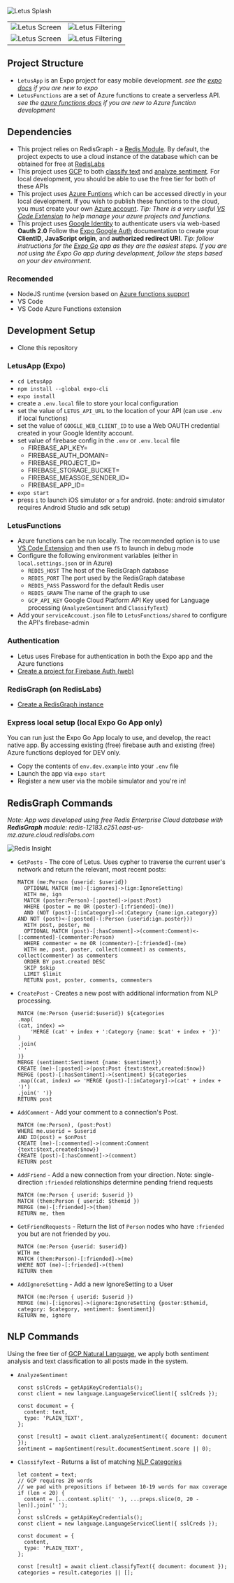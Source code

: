 ![Letus Splash](https://github.com/withjam/letus/raw/main/screens/letus_cropped.jpg)

|||
|---|---|
| ![Letus Screen](https://github.com/withjam/letus/raw/main/screens/posts.png) | ![Letus Filtering](https://github.com/withjam/letus/raw/main/screens/ignoreSettings2.png) |
![Letus Screen](https://github.com/withjam/letus/raw/main/screens/posts2.png) | ![Letus Filtering](https://github.com/withjam/letus/raw/main/screens/ignoreSettings4.png) |
## Project Structure 

* `LetusApp` is an Expo project for easy mobile development.  _see the [expo docs](https://docs.expo.io/) if you are new to expo_
* `LetusFunctions` are a set of Azure functions to create a serverless API. _see the [azure functions docs](https://docs.microsoft.com/en-us/azure/azure-functions/functions-develop-local) if you are new to Azure function development_ 

## Dependencies

* This project relies on RedisGraph - a [Redis Module](https://redis.io/modules). By default, the project expects to use a cloud instance of the database which can be obtained for free at [RedisLabs](https://redislabs.com/)
* This project uses [GCP](https://cloud.google.com/) to both [classify text](https://cloud.google.com/natural-language/docs/classify-text-tutorial) and [analyze sentiment](https://cloud.google.com/natural-language/docs/analyzing-sentiment).  For local development, you should be able to use the free tier for both of these APIs
* This project uses [Azure Funtions](https://docs.microsoft.com/en-us/azure/azure-functions/functions-develop-local) which can be accessed directly in your local development.  If you wish to publish these functions to the cloud, you must create your own [Azure account](https://azure.microsoft.com/en-us/free/). _Tip: There is a very useful [VS Code Extension](https://docs.microsoft.com/en-us/azure/azure-functions/functions-develop-vs-code?tabs=csharp) to help manage your azure projects and functions._
* This project uses [Google Identity](https://developers.google.com/identity/protocols/oauth2) to authenticate users via web-based **Oauth 2.0** Follow the [Expo Google Auth](https://docs.expo.io/guides/authentication/#google) documentation to create your **ClientID**, **JavaScript origin**, and **authorized redirect URI**. _Tip: follow instructions for the [Expo Go](https://expo.io/client) app as they are the easiest steps.  If you are not using the Expo Go app during development, follow the steps based on your dev environment._

### Recomended

* NodeJS runtime (version based on [Azure functions support](https://docs.microsoft.com/en-us/azure/azure-functions/functions-versions)
* VS Code
* VS Code Azure Functions extension

## Development Setup

* Clone this repository

### LetusApp (Expo)

* `cd LetusApp`
* `npm install --global expo-cli`
* `expo install`
* create a `.env.local` file to store your local configuration
* set the value of `LETUS_API_URL` to the location of your API (can use `.env` if local functions)
* set the value of `GOOGLE_WEB_CLIENT_ID` to use a Web OAUTH credential created in your Google Identity account.
* set value of firebase config in the `.env` or `.env.local` file
  * FIREBASE_API_KEY=
  * FIREBASE_AUTH_DOMAIN=
  * FIREBASE_PROJECT_ID=
  * FIREBASE_STORAGE_BUCKET=
  * FIREBASE_MEASSGE_SENDER_ID=
  * FIREBASE_APP_ID=
* `expo start`
* press `i` to launch iOS simulator or `a` for android.  (note: android simulator requires Android Studio and sdk setup)
  
### LetusFunctions

* Azure functions can be run locally.  The recommended option is to use [VS Code Extension](https://docs.microsoft.com/en-us/azure/azure-functions/functions-develop-vs-code?tabs=csharp) and then use `f5` to launch in debug mode
* Configure the following environment variables (either in `local.settings.json` or in Azure)
  * `REDIS_HOST` The host of the RedisGraph database
  * `REDIS_PORT` The port used by the RedisGraph database
  * `REDIS_PASS` Password for the default Redis user
  * `REDIS_GRAPH` The name of the graph to use
  * `GCP_API_KEY` Google Cloud Platform API Key used for Language processing (`AnalyzeSentiment` and `ClassifyText`)
* Add your `serviceAccount.json` file to `LetusFunctions/shared` to configure the API's firebase-admin

### Authentication

* Letus uses Firebase for authentication in both the Expo app and the Azure functions
* [Create a project for Firebase Auth (web)](https://firebase.google.com/docs/auth/web/start)

### RedisGraph (on RedisLabs)

* [Create a RedisGraph instance](https://docs.redislabs.com/latest/modules/redisgraph/redisgraph-quickstart/)

### Express local setup (local Expo Go App only)

You can run just the Expo Go App localy to use, and develop, the react native app. By accessing existing (free) firebase auth and existing (free) Azure functions deployed for DEV only.

* Copy the contents of `env.dev.example` into your `.env` file
* Launch the app via `expo start`
* Register a new user via the mobile simulator and you're in!
## RedisGraph Commands

_Note:  App was developed using free Redis Enterprise Cloud database with **RedisGraph** module: redis-12183.c251.east-us-mz.azure.cloud.redislabs.com_

![Redis Insight](https://github.com/withjam/letus/raw/main/screens/redisInsight.png)

* `GetPosts` - The core of Letus.  Uses cypher to traverse the current user's network and return the relevant, most recent posts:
  ```
  MATCH (me:Person {userid: $userid}) 
    OPTIONAL MATCH (me)-[:ignores]->(ign:IgnoreSetting) 
    WITH me, ign  
    MATCH (poster:Person)-[:posted]->(post:Post) 
    WHERE (poster = me OR (poster)-[:friended]-(me)) 
    AND (NOT (post)-[:inCategory]->(:Category {name:ign.category}) AND NOT (post)<-[:posted]-(:Person {userid:ign.poster})) 
    WITH post, poster, me 
    OPTIONAL MATCH (post)-[:hasComment]->(comment:Comment)<-[:commented]-(commenter:Person) 
    WHERE commenter = me OR (commenter)-[:friended]-(me) 
    WITH me, post, poster, collect(comment) as comments, collect(commenter) as commenters 
    ORDER BY post.created DESC 
    SKIP $skip
    LIMIT $limit
    RETURN post, poster, comments, commenters
    ```
* `CreatePost` - Creates a new post with additional information from NLP processing.
    ```
    MATCH (me:Person {userid:$userid}) ${categories
    .map(
    (cat, index) =>
        'MERGE (cat' + index + ':Category {name: $cat' + index + '})'
    )
    .join(
    ' '
    )}  
    MERGE (sentiment:Sentiment {name: $sentiment}) 
    CREATE (me)-[:posted]->(post:Post {text:$text,created:$now}) 
    MERGE (post)-[:hasSentiment]->(sentiment) ${categories
    .map((cat, index) => 'MERGE (post)-[:inCategory]->(cat' + index + ')')
    .join(' ')} 
    RETURN post
    ```
* `AddComment` - Add your comment to a connection's Post.
    ```
    MATCH (me:Person), (post:Post) 
    WHERE me.userid = $userid 
    AND ID(post) = $onPost 
    CREATE (me)-[:commented]->(comment:Comment {text:$text,created:$now}) 
    CREATE (post)-[:hasComment]->(comment) 
    RETURN post
    ```
*  `AddFriend` - Add a new connection from your direction. Note: single-direction `:friended` relationships determine pending friend requests
    ```
    MATCH (me:Person { userid: $userid }) 
    MATCH (them:Person { userid: $themid })
    MERGE (me)-[:friended]->(them)
    RETURN me, them
    ```
* `GetFriendRequests` - Return the list of `Person` nodes who have `:friended` you but are not friended by you.
    ```
    MATCH (me:Person {userid: $userid}) 
    WITH me 
    MATCH (them:Person)-[:friended]->(me) 
    WHERE NOT (me)-[:friended]->(them) 
    RETURN them
    ```
* `AddIgnoreSetting` - Add a new IgnoreSetting to a User
    ```
    MATCH (me:Person { userid: $userid }) 
    MERGE (me)-[:ignores]->(ignore:IgnoreSetting {poster:$themid, category: $category, sentiment: $sentiment})
    RETURN me, ignore
    ```

## NLP Commands
Using the free tier of [GCP Natural Language](https://cloud.google.com/natural-language), we apply both sentiment analysis and text classification to all posts made in the system.

* `AnalyzeSentiment` 
    ```
    const sslCreds = getApiKeyCredentials();
    const client = new language.LanguageServiceClient({ sslCreds });

    const document = {
      content: text,
      type: 'PLAIN_TEXT',
    };

    const [result] = await client.analyzeSentiment({ document: document });
    sentiment = mapSentiment(result.documentSentiment.score || 0);
    ```

* `ClassifyText` - Returns a list of matching [NLP Categories](https://cloud.google.com/natural-language/docs/categories)
    ```
    let content = text;
    // GCP requires 20 words
    // we pad with prepositions if between 10-19 words for max coverage
    if (len < 20) {
      content = [...content.split(' '), ...preps.slice(0, 20 - len)].join(' ');
    }
    const sslCreds = getApiKeyCredentials();
    const client = new language.LanguageServiceClient({ sslCreds });

    const document = {
      content,
      type: 'PLAIN_TEXT',
    };

    const [result] = await client.classifyText({ document: document });
    categories = result.categories || [];
    ```